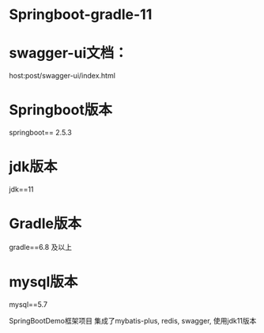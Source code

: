 # Springboot-gradle-11
# swagger-ui文档：
host:post/swagger-ui/index.html

# Springboot版本
springboot== 2.5.3

# jdk版本 
jdk==11

# Gradle版本
gradle==6.8 及以上

# mysql版本
mysql==5.7

SpringBootDemo框架项目
集成了mybatis-plus, redis, swagger, 使用jdk11版本
